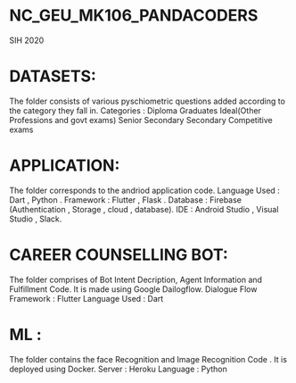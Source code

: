 # NC_GEU_MK106_PANDACODERS
SIH 2020

# DATASETS:
The folder consists of various pyschiometric questions added according to the category they fall in.
Categories :
    Diploma
    Graduates
    Ideal(Other Professions and govt exams)
    Senior Secondary
    Secondary
    Competitive exams

# APPLICATION:
The folder corresponds to the andriod application code.
Language Used : Dart , Python .
Framework : Flutter , Flask .
Database : Firebase (Authentication , Storage , cloud , database).
IDE :  Android Studio , Visual Studio , Slack.

# CAREER COUNSELLING BOT:
The folder comprises of Bot Intent Decription, Agent Information and Fulfillment Code. It is made using Google Dailogflow.
Dialogue Flow 
Framework : Flutter
Language Used : Dart

# ML :
The folder contains the face Recognition and Image Recognition Code . It is deployed using Docker.
Server : Heroku
Language : Python 
